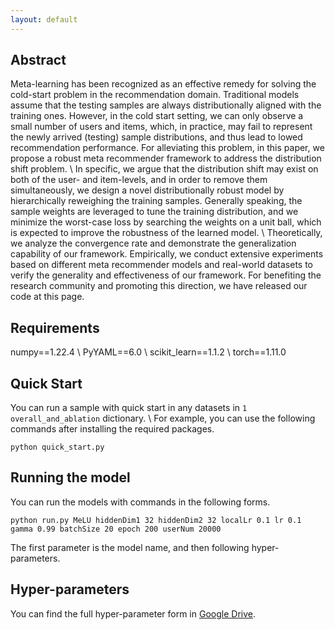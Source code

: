 ```yaml
---
layout: default
---
```


## Abstract

Meta-learning has been recognized as an effective remedy for solving the cold-start problem in the recommendation domain.
Traditional models assume that the testing samples are always distributionally aligned with the training ones.
However, in the cold start setting, we can only observe a small number of users and items, which, in practice, may fail to represent the newly arrived (testing) sample distributions, and thus lead to lowed recommendation performance.
For alleviating this problem, in this paper, we propose a robust meta recommender framework to address the distribution shift problem. \\
In specific, we argue that the distribution shift may exist on both of the user- and item-levels, and in order to remove them simultaneously, we design a novel distributionally robust model by hierarchically reweighing the training samples.
Generally speaking, the sample weights are leveraged to tune the training distribution, and we minimize the worst-case loss by searching the weights on a unit ball, which is expected to improve the robustness of the learned model. \\
Theoretically, we analyze the convergence rate and demonstrate the generalization capability of our framework.
Empirically, we conduct extensive experiments based on different meta recommender models and real-world datasets to verify the generality and effectiveness of our framework.
For benefiting the research community and promoting this direction, we have released our code at this page.

## Requirements

numpy==1.22.4 \\
PyYAML==6.0 \\
scikit_learn==1.1.2 \\
torch==1.11.0

## Quick Start

You can run a sample with quick start in any datasets in `1 overall_and_ablation` dictionary. \\
For example, you can use the following commands after installing the required packages. 
    
    python quick_start.py
    
## Running the model

You can run the models with commands in the following forms.

    
    python run.py MeLU hiddenDim1 32 hiddenDim2 32 localLr 0.1 lr 0.1 gamma 0.99 batchSize 20 epoch 200 userNum 20000 
    
The first parameter is the model name, and then following hyper-parameters.

## Hyper-parameters

You can find the full hyper-parameter form in [Google Drive](https://drive.google.com/file/d/10ciYJ0gDT4pKFH-IgYMBGBKSjqcwpFcc/view?usp=sharing). 
